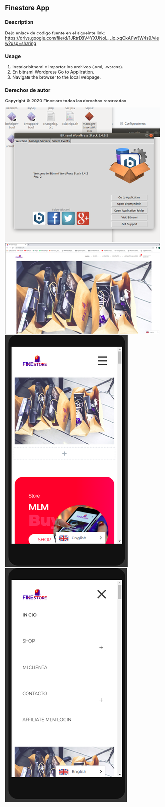 ## Finestore App

### Description
Dejo enlace de codigo fuente en el sigueinte link: https://drive.google.com/file/d/1JRtrD8V4YXUNoL_LIx_xqCkAi1w5W4s9/view?usp=sharing

### Usage
1. Instalar bitnami e importar los archivos (.xml, .wpress).
2. En bitnami Wordpress Go to Application.
3. Navigate the browser to the local webpage.
### Derechos de autor
Copyright © 2020 Finestore todos los derechos reservados

![Screenshot](cap.png)
![Screenshot](screen1.png)
![Screenshot](screen2.png)
![Screenshot](screen3.png)

